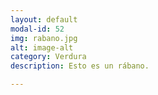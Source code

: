 ```yaml
---
layout: default
modal-id: 52
img: rabano.jpg
alt: image-alt
category: Verdura
description: Esto es un rábano.

---
```

